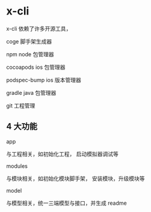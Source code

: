 # x-cli 

x-cli 依赖了许多开源工具，



coge 脚手架生成器

npm  node 包管理器

cocoapods  ios 包管理器

podspec-bump ios 版本管理器

gradle  java 包管理器

git   工程管理



## 4 大功能

app 

与工程相关，如初始化工程， 启动模拟器调试等

modules 

与模块相关，如初始化模块脚手架， 安装模块，升级模块等

model 

与模型相关，统一三端模型与接口，并生成 readme



